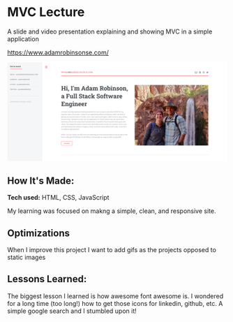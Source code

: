 # MVC Lecture
A slide and video presentation explaining and showing MVC in a simple application

https://www.adamrobinsonse.com/

![alt tag](https://github.com/AdamRobinsonSE/portfolio/blob/main/images/readme-screenshot.PNG)

## How It's Made:

**Tech used:** HTML, CSS, JavaScript

My learning was focused on makng a simple, clean, and responsive site.

## Optimizations

When I improve this project I want to add gifs as the projects opposed to static images

## Lessons Learned:

The biggest lesson I learned is how awesome font awesome is. I wondered for a long time (too long!) how to get those icons for linkedin, github, etc. A simple google search and I stumbled upon it!

